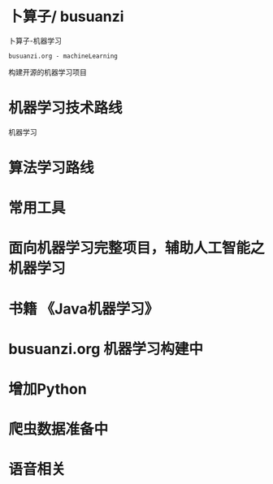 # 卜算子/ busuanzi
卜算子-机器学习
``` 
busuanzi.org - machineLearning
```  
构建开源的机器学习项目
#
# 机器学习技术路线
机器学习
# 算法学习路线
# 常用工具
# 面向机器学习完整项目，辅助人工智能之机器学习
# 书籍 《Java机器学习》
# busuanzi.org 机器学习构建中
# 增加Python
# 爬虫数据准备中
# 语音相关

#
